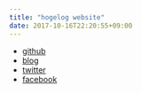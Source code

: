 ```yaml
---
title: "hogelog website"
date: 2017-10-16T22:20:55+09:00
---
```


- [github](https://github.com/hogelog)
- [blog](https://hogelog.hatenablog.com/)
- [twitter](http://twitter.com/hogelog)
- [facebook](https://www.facebook.com/hogelog)
